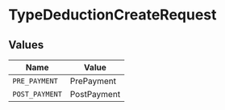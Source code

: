 # TypeDeductionCreateRequest


## Values

| Name           | Value          |
| -------------- | -------------- |
| `PRE_PAYMENT`  | PrePayment     |
| `POST_PAYMENT` | PostPayment    |